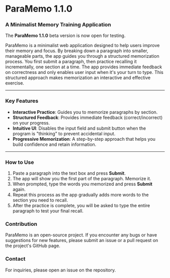 # ParaMemo 1.1.0

### **A Minimalist Memory Training Application**

The **ParaMemo 1.1.0** beta version is now open for testing.

ParaMemo is a minimalist web application designed to help users improve their memory and focus. By breaking down a paragraph into smaller, manageable parts, the app guides you through a structured memorization process. You first submit a paragraph, then practice recalling it incrementally, one section at a time. The app provides immediate feedback on correctness and only enables user input when it's your turn to type. This structured approach makes memorization an interactive and effective exercise.

---

### **Key Features**

* **Interactive Practice**: Guides you to memorize paragraphs by section.
* **Structured Feedback**: Provides immediate feedback (correct/incorrect) on your progress.
* **Intuitive UI**: Disables the input field and submit button when the program is "thinking" to prevent accidental input.
* **Progressive Memorization**: A step-by-step approach that helps you build confidence and retain information.

---

### **How to Use**

1.  Paste a paragraph into the text box and press **Submit**.
2.  The app will show you the first part of the paragraph. Memorize it.
3.  When prompted, type the words you memorized and press **Submit** again.
4.  Repeat this process as the app gradually adds more words to the section you need to recall.
5.  After the practice is complete, you will be asked to type the entire paragraph to test your final recall.

### **Contribution**

ParaMemo is an open-source project. If you encounter any bugs or have suggestions for new features, please submit an issue or a pull request on the project's GitHub page.

### **Contact**

For inquiries, please open an issue on the repository.
